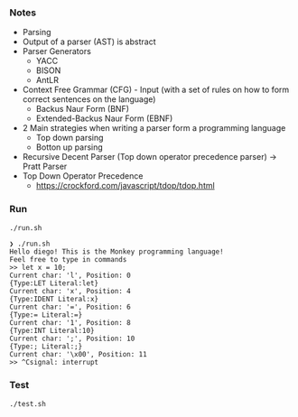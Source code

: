 ### Notes

* Parsing
* Output of a parser (AST) is abstract
* Parser Generators
	* YACC
	* BISON
	* AntLR
* Context Free Grammar (CFG) - Input (with a set of rules on how to form correct sentences on the language)
	* Backus Naur Form (BNF)
	* Extended-Backus Naur Form (EBNF)
* 2 Main strategies when writing a parser form a programming language
	* Top down parsing
	* Botton up parsing 
* Recursive Decent Parser (Top down operator precedence parser) -> Pratt Parser
* Top Down Operator Precedence
    * https://crockford.com/javascript/tdop/tdop.html

### Run

```bash
./run.sh
```

```
❯ ./run.sh
Hello diego! This is the Monkey programming language!
Feel free to type in commands
>> let x = 10;
Current char: 'l', Position: 0
{Type:LET Literal:let}
Current char: 'x', Position: 4
{Type:IDENT Literal:x}
Current char: '=', Position: 6
{Type:= Literal:=}
Current char: '1', Position: 8
{Type:INT Literal:10}
Current char: ';', Position: 10
{Type:; Literal:;}
Current char: '\x00', Position: 11
>> ^Csignal: interrupt
```

### Test

```bash
./test.sh
```